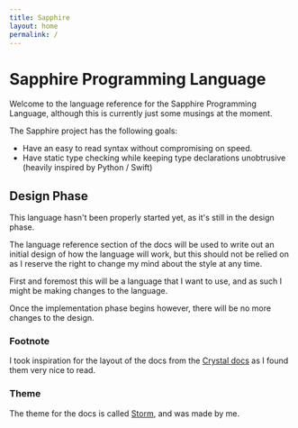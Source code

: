 ```yaml
---
title: Sapphire
layout: home
permalink: /
---
```


# Sapphire Programming Language
Welcome to the language reference for the Sapphire Programming Language, although this is currently just some musings at the moment.

The Sapphire project has the following goals:
- Have an easy to read syntax without compromising on speed.
- Have static type checking while keeping type declarations unobtrusive (heavily inspired by Python / Swift)

## Design Phase
This language hasn't been properly started yet, as it's still in the design phase.

The language reference section of the docs will be used to write out an initial design of how the language will work, but this should not be relied on as I reserve the right to change my mind about the style at any time.

First and foremost this will be a language that I want to use, and as such I might be making changes to the language.

Once the implementation phase begins however, there will be no more changes to the design.

### Footnote
I took inspiration for the layout of the docs from the [Crystal docs](https://crystal-lang.org/docs/) as I found them very nice to read.

### Theme
The theme for the docs is called [Storm](https://github.com/crnbrdrck/storm), and was made by me.
